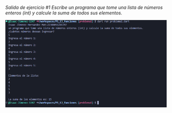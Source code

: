 *Salida de ejercicio #1*
*Escribe un programa que tome una lista de números enteros (int) y calcule la suma de todos sus elementos.*

![alt text](image-7.png)